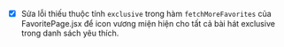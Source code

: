 - [x] Sửa lỗi thiếu thuộc tính `exclusive` trong hàm `fetchMoreFavorites` của FavoritePage.jsx để icon vương miện hiện cho tất cả bài hát exclusive trong danh sách yêu thích.
